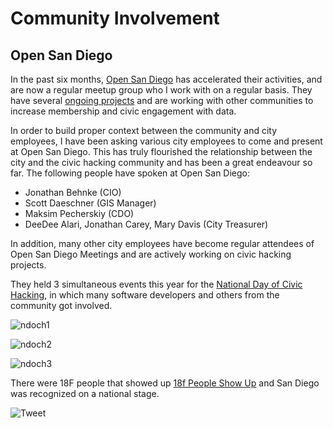 # Community Involvement

## Open San Diego
In the past six months, [Open San Diego](http://opensandiego.org/) has accelerated their activities, and are now a regular meetup group who I work with on a regular basis.  They have several [ongoing projects](https://github.com/opensandiego) and are working with other communities to increase membership and civic engagement with data.

In order to build proper context between the community and city employees, I have been asking various city employees to come and present at Open San Diego.  This has truly flourished the relationship between the city and the civic hacking community and has been a great endeavour so far.  The following people have spoken at Open San Diego:

* Jonathan Behnke (CIO)
* Scott Daeschner (GIS Manager)
* Maksim Pecherskiy (CDO)
* DeeDee Alari, Jonathan Carey, Mary Davis (City Treasurer)

In addition, many other city employees have become regular attendees of Open San Diego Meetings and are actively working on civic hacking projects.

They held 3 simultaneous events this year for the [National Day of Civic Hacking](http://hackforchange.org/events/code-for-san-diego-national-day-event/), in which many software developers and others from the community got involved.  

![ndoch1](http://mrm-random.s3.amazonaws.com/dz/AVr3uRXiHqmGteWuWMqtwhcygfx5ShuioInQX2_Xx1Y.jpg)

![ndoch2](http://mrm-random.s3.amazonaws.com/dz/NVp6Byiw2AB7R59fSpmA1w5F6cSjYqxuNtHqxNsr1rQ.jpg)

![ndoch3](http://mrm-random.s3.amazonaws.com/dz/CemANb4rDHMV_1PBT7KeJpdXK9PUMB9CxtK_HYXFyFw.jpg)


There were 18F people that showed up [18f People Show Up](https://18f.gsa.gov/2015/06/11/18f-at-national-civic-hacking-day/) and San Diego was recognized on a national stage.

![Tweet](http://take.ms/mdrLE)

